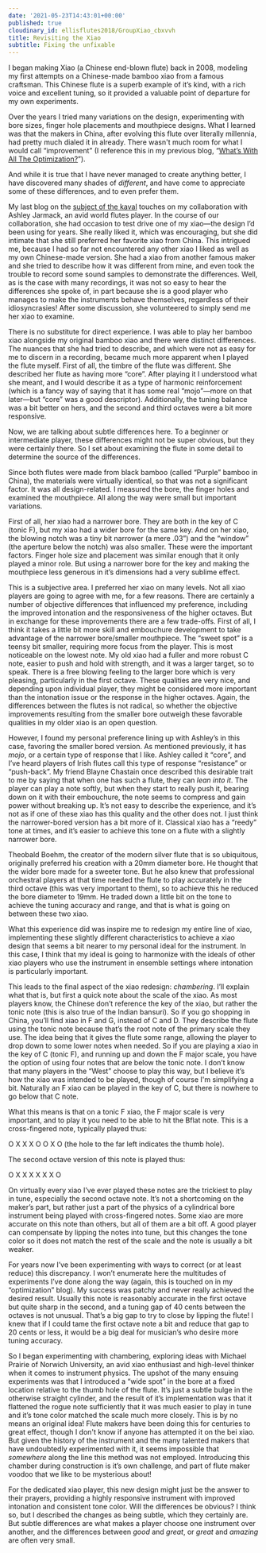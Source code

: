```yaml
---
date: '2021-05-23T14:43:01+00:00'
published: true
cloudinary_id: ellisflutes2018/GroupXiao_cbxvvh
title: Revisiting the Xiao
subtitle: Fixing the unfixable
---
```


I began making Xiao (a Chinese end-blown flute) back in 2008, modeling my first attempts on a Chinese-made bamboo xiao from a famous craftsman.  This Chinese flute is a superb example of it’s kind, with a rich voice and excellent tuning, so it provided a valuable point of departure for my own experiments.

Over the years I tried many variations on the design, experimenting with bore sizes, finger hole placements and mouthpiece designs.  What I learned was that the makers in China, after evolving this flute over literally millennia, had pretty much dialed it in already.  There wasn't much room for what I would call “improvement” (I reference this in my previous blog, “[What’s With All The Optimization?](https://www.ellisflutes.com/blog/whats-with-all-the-optimization)”).  

And while it is true that I have never managed to create anything better, I have discovered many shades of *different*, and have come to appreciate some of these differences, and to even prefer them.

My last blog on the [subject of the kaval](https://www.ellisflutes.com/blog/kaval-evolution) touches on my collaboration with Ashley Jarmack, an avid world flutes player.  In the course of our collaboration, she had occasion to test drive one of my xiao—the design I’d been using for years.  She really liked it, which was encouraging, but she did intimate that she still preferred her favorite xiao from China.  This intrigued me, because I had so far not encountered any other xiao I liked as well as my own Chinese-made version.  She had a xiao from another famous maker and she tried to describe how it was different from mine, and even took the trouble to record some sound samples to demonstrate the differences.  Well, as is the case with many recordings, it was not so easy to hear the differences she spoke of, in part because she is a good player who manages to make the instruments behave themselves, regardless of their idiosyncrasies!  After some discussion, she volunteered to simply send me her xiao to examine.

There is no substitute for direct experience.  I was able to play her bamboo xiao alongside my original bamboo xiao and there were distinct differences.  The nuances that she had tried to describe, and which were not as easy for me to discern in a recording, became much more apparent when I played the flute myself.  First of all, the timbre of the flute was different.  She described her flute as having more “core”.  After playing it I understood what she meant, and I would describe it as a type of harmonic reinforcement (which is a fancy way of saying that it has some real “mojo”—more on that later—but “core” was a good descriptor).  Additionally, the tuning balance was a bit better on hers, and the second and third octaves were a bit more responsive.

Now, we are talking about subtle differences here.  To a beginner or intermediate player, these differences might not be super obvious, but they were certainly there.  So I set about examining the flute in some detail to determine the source of the differences. 

Since both flutes were made from black bamboo (called “Purple” bamboo in China), the materials were virtually identical, so that was not a significant factor.  It was all design-related.  I measured the bore, the finger holes and examined the mouthpiece.  All along the way were small but important variations.  

First of all, her xiao had a narrower bore.  They are both in the key of C (tonic F), but my xiao had a wider bore for the same key.  And on her xiao, the blowing notch was a tiny bit narrower 
(a mere .03”) and the “window” (the aperture below the notch) was also smaller.  These were the important factors.  Finger hole size and placement was similar enough that it only played a minor role.  But using a narrower bore for the key and making the mouthpiece less generous in it’s dimensions had a very sublime effect.

This is a subjective area.  I preferred her xiao on many levels.  Not all xiao players are going to agree with me, for a few reasons.  There are certainly a number of objective differences that influenced my preference, including the improved intonation and the responsiveness of the higher octaves.  But in exchange for these improvements there are a few trade-offs.  First of all, I think it takes a little bit more skill and embouchure development to take advantage of the narrower bore/smaller mouthpiece.  The “sweet spot” is a teensy bit smaller, requiring more focus from the player.  This is most noticeable on the lowest note.  My old xiao had a fuller and more robust C note, easier to push and hold with strength, and it was a larger target, so to speak.  There is a free blowing feeling to the larger bore which is very pleasing, particularly in the first octave.  These qualities are very nice, and depending upon individual player, they might be considered more important than the intonation issue or the response in the higher octaves.  Again, the differences between the flutes is not radical, so whether the objective improvements resulting from the smaller bore outweigh these favorable qualities in my older xiao is an open question.

However, I found my personal preference lining up with Ashley’s in this case, favoring the smaller bored version.  As mentioned previously, it has *mojo*, or a certain type of response that I like.  Ashley called it “core”, and I’ve heard players of Irish flutes call this type of response “resistance” or “push-back”.   My friend Blayne Chastain once described this desirable trait to me by saying that when one has such a flute, they can *lean into it*.  The player can play a note softly, but when they start to really push it, bearing down on it with their embouchure, the note seems to compress and gain power without breaking up.  It’s not easy to describe the experience, and it’s not as if one of these xiao has this quality and the other does not.  I just think the narrower-bored version has a bit more of it.  Classical xiao has a “reedy” tone at times, and it’s easier to achieve this tone on a flute with a slightly narrower bore.

Theobald Boehm, the creator of the modern silver flute that is so ubiquitous, originally preferred his creation with a 20mm diameter bore.  He thought that the wider bore made for a sweeter tone.  But he also knew that professional orchestral players at that time needed the flute to play accurately in the third octave (this was very important to them), so to achieve this he reduced the bore diameter to 19mm.  He traded down a little bit on the tone to achieve the tuning accuracy and range, and that is what is going on between these two xiao.  

What this experience did was inspire me to redesign my entire line of xiao, implementing these  slightly different characteristics to achieve a xiao design that seems a bit nearer to my personal ideal for the instrument.  In this case, I think that my ideal is going to harmonize with the ideals of other xiao players who use the instrument in ensemble settings where intonation is particularly important.

This leads to the final aspect of the xiao redesign: *chambering*.  I’ll explain what that is, but first a quick note about the scale of the xiao.  As most players know, the Chinese don’t reference the key of the xiao, but rather the tonic note (this is also true of the Indian bansuri).  So if you go shopping in China, you’ll find xiao in F and G, instead of C and D.  They describe the flute using the tonic note because that’s the root note of the primary scale they use.  The idea being that it gives the flute some range, allowing the player to drop down to some lower notes when needed.  So if you are playing a xiao in the key of C (tonic F), and running up and down the F major scale, you have the option of using four notes that are below the tonic note.  I don’t know that many players in the “West” choose to play this way, but I believe it’s how the xiao was intended to be played, though of course I'm simplifying a bit.  Naturally an F xiao can be played in the key of C, but there is nowhere to go below that C note.

What this means is that on a tonic F xiao, the F major scale is very important, and to play it you need to be able to hit the Bflat note.  This is a cross-fingered note, typically played thus:

O     X X X  O O X O  (the hole to the far left indicates the thumb hole). 

 The second octave version of this note is played thus:

O     X X X  X X X O

On virtually every xiao I’ve ever played these notes are the trickiest to play in tune, especially the second octave note.  It’s not a shortcoming on the maker’s part, but rather just a part of the physics of a cylindrical bore instrument being played with cross-fingered notes.   Some xiao are more accurate on this note than others, but all of them are a bit off.  A good player can compensate by lipping the notes into tune, but this changes the tone color so it does not match the rest of the scale and the note is usually a bit weaker.  

For years now I’ve been experimenting with ways to correct (or at least reduce) this discrepancy.  I won’t enumerate here the multitudes of experiments I’ve done along the way (again, this is touched on in my “optimization” blog).  My success was patchy and never really achieved the desired result.  Usually this note is reasonably accurate in the first octave but quite sharp in the second, and a tuning gap of 40 cents between the octaves is not unusual.  That’s a big gap to try to close by lipping the flute!  I knew that if I could tame the first octave note a bit and reduce that gap to 20 cents or less, it would be a big deal for musician’s who desire more tuning accuracy.

So I began experimenting with chambering, exploring ideas with Michael Prairie of Norwich University, an avid xiao enthusiast and high-level thinker when it comes to instrument physics.  The upshot of the many ensuing experiments was that I introduced a “wide spot” in the bore at a fixed location relative to the thumb hole of the flute.  It’s just a subtle bulge in the otherwise straight cylinder, and the result of it’s implementation was that it flattened the rogue note sufficiently that it was much easier to play in tune and it’s tone color matched the scale much more closely.  This is by no means an original idea!  Flute makers have been doing this for centuries to great effect, though I don't know if anyone has attempted it on the bei xiao.  But given the history of the instrument and the many talented makers that have undoubtedly experimented with it, it seems impossible that *somewhere* along the line this method was not employed.  Introducing this chamber during construction is it’s own challenge, and part of flute maker voodoo that we like to be mysterious about!

For the dedicated xiao player, this new design might just be the answer to their prayers, providing a highly responsive instrument with improved intonation and consistent tone color.  Will the differences be obvious?  I think so, but I described the changes as being subtle, which they certainly are.  But subtle differences are what makes a player choose one instrument over another, and the differences between *good* and *great*, or *great* and *amazing* are often very small.  
